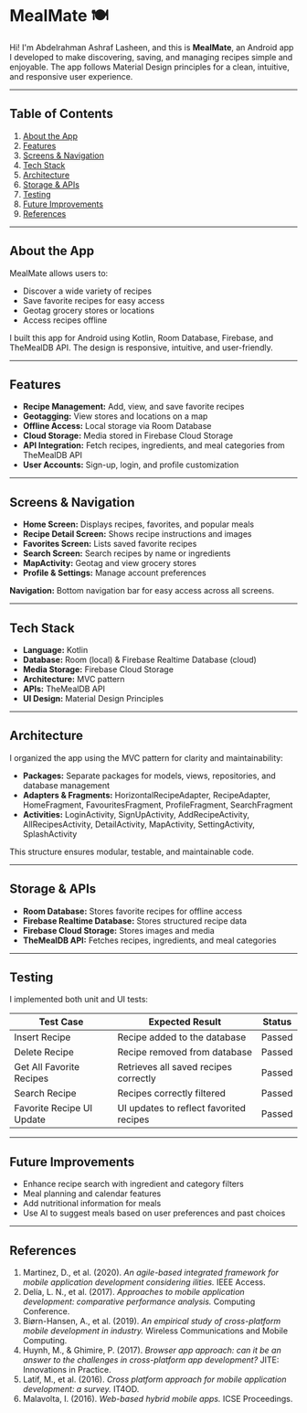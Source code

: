 # MealMate 🍽️

Hi! I'm Abdelrahman Ashraf Lasheen, and this is **MealMate**, an Android app I developed to make discovering, saving, and managing recipes simple and enjoyable. The app follows Material Design principles for a clean, intuitive, and responsive user experience.

---

## Table of Contents
1. [About the App](#about-the-app)  
2. [Features](#features)  
3. [Screens & Navigation](#screens--navigation)  
4. [Tech Stack](#tech-stack)  
5. [Architecture](#architecture)  
6. [Storage & APIs](#storage--apis)  
7. [Testing](#testing)  
8. [Future Improvements](#future-improvements)  
9. [References](#references)  

---

## About the App
MealMate allows users to:

- Discover a wide variety of recipes
- Save favorite recipes for easy access
- Geotag grocery stores or locations
- Access recipes offline

I built this app for Android using Kotlin, Room Database, Firebase, and TheMealDB API. The design is responsive, intuitive, and user-friendly.

---

## Features
- **Recipe Management:** Add, view, and save favorite recipes  
- **Geotagging:** View stores and locations on a map  
- **Offline Access:** Local storage via Room Database  
- **Cloud Storage:** Media stored in Firebase Cloud Storage  
- **API Integration:** Fetch recipes, ingredients, and meal categories from TheMealDB API  
- **User Accounts:** Sign-up, login, and profile customization  

---

## Screens & Navigation
- **Home Screen:** Displays recipes, favorites, and popular meals  
- **Recipe Detail Screen:** Shows recipe instructions and images  
- **Favorites Screen:** Lists saved favorite recipes  
- **Search Screen:** Search recipes by name or ingredients  
- **MapActivity:** Geotag and view grocery stores  
- **Profile & Settings:** Manage account preferences  

**Navigation:** Bottom navigation bar for easy access across all screens.

---

## Tech Stack
- **Language:** Kotlin  
- **Database:** Room (local) & Firebase Realtime Database (cloud)  
- **Media Storage:** Firebase Cloud Storage  
- **Architecture:** MVC pattern  
- **APIs:** TheMealDB API  
- **UI Design:** Material Design Principles  

---

## Architecture
I organized the app using the MVC pattern for clarity and maintainability:

- **Packages:** Separate packages for models, views, repositories, and database management  
- **Adapters & Fragments:** HorizontalRecipeAdapter, RecipeAdapter, HomeFragment, FavouritesFragment, ProfileFragment, SearchFragment  
- **Activities:** LoginActivity, SignUpActivity, AddRecipeActivity, AllRecipesActivity, DetailActivity, MapActivity, SettingActivity, SplashActivity  

This structure ensures modular, testable, and maintainable code.

---

## Storage & APIs
- **Room Database:** Stores favorite recipes for offline access  
- **Firebase Realtime Database:** Stores structured recipe data  
- **Firebase Cloud Storage:** Stores images and media  
- **TheMealDB API:** Fetches recipes, ingredients, and meal categories  

---

## Testing
I implemented both unit and UI tests:

| Test Case                 | Expected Result                           | Status  |
|----------------------------|-------------------------------------------|---------|
| Insert Recipe              | Recipe added to the database              | Passed  |
| Delete Recipe              | Recipe removed from database              | Passed  |
| Get All Favorite Recipes   | Retrieves all saved recipes correctly     | Passed  |
| Search Recipe              | Recipes correctly filtered                | Passed  |
| Favorite Recipe UI Update  | UI updates to reflect favorited recipes   | Passed  |

---

## Future Improvements
- Enhance recipe search with ingredient and category filters  
- Meal planning and calendar features  
- Add nutritional information for meals  
- Use AI to suggest meals based on user preferences and past choices  

---

## References
1. Martinez, D., et al. (2020). *An agile-based integrated framework for mobile application development considering ilities.* IEEE Access.  
2. Delía, L. N., et al. (2017). *Approaches to mobile application development: comparative performance analysis.* Computing Conference.  
3. Biørn-Hansen, A., et al. (2019). *An empirical study of cross-platform mobile development in industry.* Wireless Communications and Mobile Computing.  
4. Huynh, M., & Ghimire, P. (2017). *Browser app approach: can it be an answer to the challenges in cross-platform app development?* JITE: Innovations in Practice.  
5. Latif, M., et al. (2016). *Cross platform approach for mobile application development: a survey.* IT4OD.  
6. Malavolta, I. (2016). *Web-based hybrid mobile apps.* ICSE Proceedings.  
